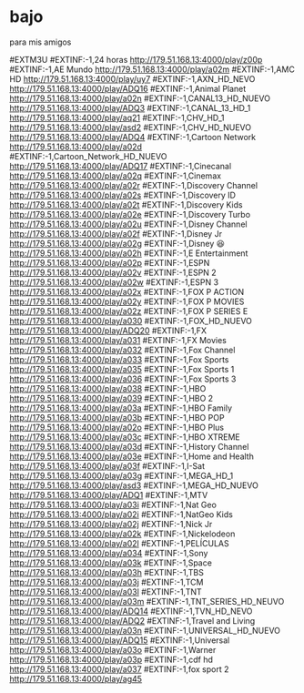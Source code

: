# bajo
para mis amigos

#EXTM3U
#EXTINF:-1,24 horas
http://179.51.168.13:4000/play/z00p
#EXTINF:-1,AE Mundo
http://179.51.168.13:4000/play/a02m
#EXTINF:-1,AMC HD
http://179.51.168.13:4000/play/uy7
#EXTINF:-1,AXN_HD_NEVO
http://179.51.168.13:4000/play/ADQ16
#EXTINF:-1,Animal Planet
http://179.51.168.13:4000/play/a02n
#EXTINF:-1,CANAL13_HD_NUEVO
http://179.51.168.13:4000/play/ADQ3
#EXTINF:-1,CANAL_13_HD_1
http://179.51.168.13:4000/play/aq21
#EXTINF:-1,CHV_HD_1
http://179.51.168.13:4000/play/asd2
#EXTINF:-1,CHV_HD_NUEVO
http://179.51.168.13:4000/play/ADQ4
#EXTINF:-1,Cartoon Network
http://179.51.168.13:4000/play/a02d
#EXTINF:-1,Cartoon_Network_HD_NUEVO
http://179.51.168.13:4000/play/ADQ17
#EXTINF:-1,Cinecanal
http://179.51.168.13:4000/play/a02q
#EXTINF:-1,Cinemax
http://179.51.168.13:4000/play/a02r
#EXTINF:-1,Discovery Channel
http://179.51.168.13:4000/play/a02s
#EXTINF:-1,Discovery ID
http://179.51.168.13:4000/play/a02t
#EXTINF:-1,Discovery Kids
http://179.51.168.13:4000/play/a02e
#EXTINF:-1,Discovery Turbo
http://179.51.168.13:4000/play/a02u
#EXTINF:-1,Disney Channel
http://179.51.168.13:4000/play/a02f
#EXTINF:-1,Disney Jr
http://179.51.168.13:4000/play/a02g
#EXTINF:-1,Disney 😆
http://179.51.168.13:4000/play/a02h
#EXTINF:-1,E Entertainment
http://179.51.168.13:4000/play/a02p
#EXTINF:-1,ESPN
http://179.51.168.13:4000/play/a02v
#EXTINF:-1,ESPN 2
http://179.51.168.13:4000/play/a02w
#EXTINF:-1,ESPN 3
http://179.51.168.13:4000/play/a02x
#EXTINF:-1,FOX P ACTION
http://179.51.168.13:4000/play/a02y
#EXTINF:-1,FOX P MOVIES
http://179.51.168.13:4000/play/a02z
#EXTINF:-1,FOX P SERIES E
http://179.51.168.13:4000/play/a030
#EXTINF:-1,FOX_HD_NUEVO
http://179.51.168.13:4000/play/ADQ20
#EXTINF:-1,FX
http://179.51.168.13:4000/play/a031
#EXTINF:-1,FX Movies
http://179.51.168.13:4000/play/a032
#EXTINF:-1,Fox Channel
http://179.51.168.13:4000/play/a033
#EXTINF:-1,Fox Sports
http://179.51.168.13:4000/play/a035
#EXTINF:-1,Fox Sports 1
http://179.51.168.13:4000/play/a036
#EXTINF:-1,Fox Sports 3
http://179.51.168.13:4000/play/a038
#EXTINF:-1,HBO
http://179.51.168.13:4000/play/a039
#EXTINF:-1,HBO 2
http://179.51.168.13:4000/play/a03a
#EXTINF:-1,HBO Family
http://179.51.168.13:4000/play/a03b
#EXTINF:-1,HBO POP
http://179.51.168.13:4000/play/a02o
#EXTINF:-1,HBO Plus
http://179.51.168.13:4000/play/a03c
#EXTINF:-1,HBO XTREME
http://179.51.168.13:4000/play/a03d
#EXTINF:-1,History Channel
http://179.51.168.13:4000/play/a03e
#EXTINF:-1,Home and Health
http://179.51.168.13:4000/play/a03f
#EXTINF:-1,I-Sat
http://179.51.168.13:4000/play/a03g
#EXTINF:-1,MEGA_HD_1
http://179.51.168.13:4000/play/asd3
#EXTINF:-1,MEGA_HD_NUEVO
http://179.51.168.13:4000/play/ADQ1
#EXTINF:-1,MTV
http://179.51.168.13:4000/play/a03i
#EXTINF:-1,Nat Geo
http://179.51.168.13:4000/play/a02i
#EXTINF:-1,NatGeo Kids
http://179.51.168.13:4000/play/a02j
#EXTINF:-1,Nick Jr
http://179.51.168.13:4000/play/a02k
#EXTINF:-1,Nickelodeon
http://179.51.168.13:4000/play/a02l
#EXTINF:-1,PELÍCULAS
http://179.51.168.13:4000/play/a034
#EXTINF:-1,Sony
http://179.51.168.13:4000/play/a03k
#EXTINF:-1,Space
http://179.51.168.13:4000/play/a03h
#EXTINF:-1,TBS
http://179.51.168.13:4000/play/a03j
#EXTINF:-1,TCM
http://179.51.168.13:4000/play/a03l
#EXTINF:-1,TNT
http://179.51.168.13:4000/play/a03m
#EXTINF:-1,TNT_SERIES_HD_NEUVO
http://179.51.168.13:4000/play/ADQ14
#EXTINF:-1,TVN_HD_NEVO
http://179.51.168.13:4000/play/ADQ2
#EXTINF:-1,Travel and Living
http://179.51.168.13:4000/play/a03n
#EXTINF:-1,UNIVERSAL_HD_NUEVO
http://179.51.168.13:4000/play/ADQ15
#EXTINF:-1,Universal
http://179.51.168.13:4000/play/a03o
#EXTINF:-1,Warner
http://179.51.168.13:4000/play/a03p
#EXTINF:-1,cdf hd
http://179.51.168.13:4000/play/a037
#EXTINF:-1,fox sport 2
http://179.51.168.13:4000/play/ag45
